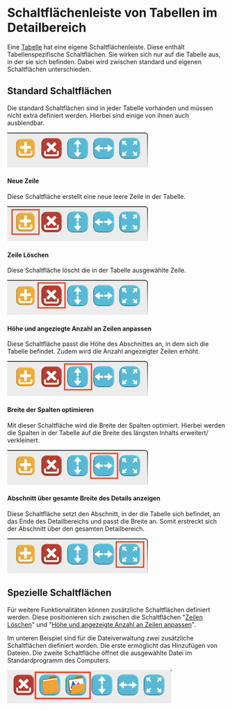 # Schaltflächenleiste von Tabellen im Detailbereich

Eine [Tabelle](/doc/masks/sections.md#tabelle) hat eine eigene Schaltflächenleiste. Diese enthält Tabellenspezifische Schaltflächen. Sie wirken sich nur auf die Tabelle aus, in der sie sich befinden. Dabei wird zwischen standard und eigenen Schaltflächen unterschieden.

## Standard Schaltflächen

Die standard Schaltflächen sind in jeder Tabelle vorhanden und müssen nicht extra definiert werden. Hierbei sind einige von ihnen auch ausblendbar.

![](img/grid_toolbar_buttons_complete.png)

#### Neue Zeile

Diese Schaltfläche erstellt eine neue leere Zeile in der Tabelle. 

![](img/grid_toolbar_buttons_new_marked.png)

#### Zeile Löschen

Diese Schaltfläche löscht die in der Tabelle ausgewählte Zeile.

![](img/grid_toolbar_buttons_delete_marked.png)

#### Höhe und angeziegte Anzahl an Zeilen anpassen

Diese Schaltfläche passt die Höhe des Abschnittes an, in dem sich die Tabelle befindet. Zudem wird die Anzahl angezeigter Zeilen erhöht.

![](img/grid_toolbar_buttons_height_marked.png)

#### Breite der Spalten optimieren

Mit dieser Schaltfläche wird die Breite der Spalten optimiert. Hierbei werden die Spalten in der Tabelle auf die Breite des längsten Inhalts erweitert/ verkleinert. 

![](img/grid_toolbar_buttons_width_marked.png)

#### Abschnitt über gesamte Breite des Details anzeigen

Diese Schaltfläche setzt den Abschnitt, in der die Tabelle sich befindet, an das Ende des Detailbereichs und passt die Breite an. Somit erstreckt sich der Abschnitt über den gesamten Detailbereich.

![](img/grid_toolbar_buttons_optimize_marked.png)

## Spezielle Schaltflächen

Für weitere Funktionalitäten können zusätzliche Schaltflächen definiert werden. Diese positionieren sich zwischen die Schaltflächen "[Zeilen Löschen](#zeile-löschen)" und "[Höhe und angezeigte Anzahl an Zeilen anpassen](#höhe-und-angeziegte-anzahl-an-zeilen-anpassen)".

Im unteren Beispiel sind für die Dateiverwaltung zwei zusätzliche Schaltflächen diefiniert worden. Die erste ermöglicht das Hinzufügen von Dateien. Die zweite Schaltfläche öffnet die ausgewählte Datei im Standardprogramm des Computers.

![](img/grid_toolbar_buttons_custom_marked.png)
